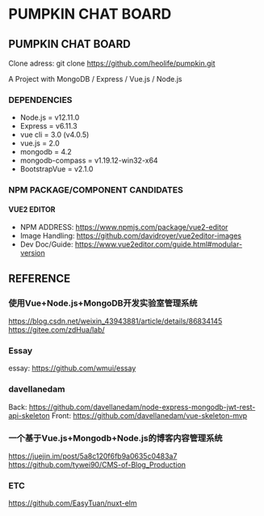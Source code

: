 # PUMPKIN CHAT BOARD
## PUMPKIN CHAT BOARD

Clone adress: git clone https://github.com/heolife/pumpkin.git

A Project with MongoDB / Express / Vue.js / Node.js

### DEPENDENCIES

* Node.js = v12.11.0
* Express = v6.11.3
* vue cli = 3.0 (v4.0.5)
* vue.js = 2.0
* mongodb = 4.2
* mongodb-compass = v1.19.12-win32-x64
* BootstrapVue = v2.1.0

### NPM PACKAGE/COMPONENT CANDIDATES
#### VUE2 EDITOR
* NPM ADDRESS: https://www.npmjs.com/package/vue2-editor
* Image Handling:  https://github.com/davidroyer/vue2editor-images
* Dev Doc/Guide: https://www.vue2editor.com/guide.html#modular-version



## REFERENCE
### 使用Vue+Node.js+MongoDB开发实验室管理系统
https://blog.csdn.net/weixin_43943881/article/details/86834145
https://gitee.com/zdHua/lab/

### Essay
essay: https://github.com/wmui/essay

### davellanedam
Back: https://github.com/davellanedam/node-express-mongodb-jwt-rest-api-skeleton
Front: https://github.com/davellanedam/vue-skeleton-mvp

### 一个基于Vue.js+Mongodb+Node.js的博客内容管理系统
https://juejin.im/post/5a8c120f6fb9a0635c0483a7
https://github.com/tywei90/CMS-of-Blog_Production

### ETC
https://github.com/EasyTuan/nuxt-elm
